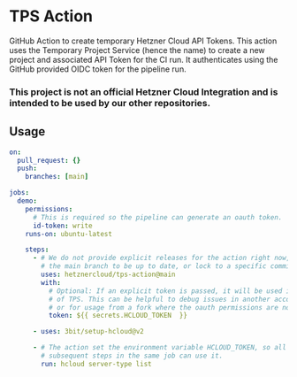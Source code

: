 # TPS Action


GitHub Action to create temporary Hetzner Cloud API Tokens. This action uses the Temporary Project Service (hence the name) to create a new project and associated API Token for the CI run. It authenticates using the GitHub provided OIDC token for the pipeline run.


### This project is not an official Hetzner Cloud Integration and is intended to be used by our other repositories.

## Usage

```yaml
on:
  pull_request: {}
  push:
    branches: [main]

jobs:
  demo:
    permissions:
      # This is required so the pipeline can generate an oauth token.
      id-token: write
    runs-on: ubuntu-latest

    steps:
      - # We do not provide explicit releases for the action right now, so use
        # the main branch to be up to date, or lock to a specific commit.
        uses: hetznercloud/tps-action@main
        with:
          # Optional: If an explicit token is passed, it will be used instead
          # of TPS. This can be helpful to debug issues in another account,
          # or for usage from a fork where the oauth permissions are not available.
          token: ${{ secrets.HCLOUD_TOKEN  }}

      - uses: 3bit/setup-hcloud@v2

      - # The action set the environment variable HCLOUD_TOKEN, so all
        # subsequent steps in the same job can use it.
        run: hcloud server-type list
```
